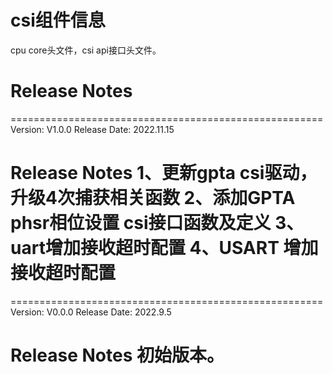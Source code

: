 # csi组件信息
cpu core头文件，csi api接口头文件。

# Release Notes

======================================================
Version: V1.0.0
Release Date: 2022.11.15

Release Notes
1、更新gpta csi驱动，升级4次捕获相关函数
2、添加GPTA phsr相位设置 csi接口函数及定义
3、uart增加接收超时配置
4、USART 增加接收超时配置
======================================================

======================================================
Version: V0.0.0
Release Date: 2022.9.5

Release Notes
初始版本。
======================================================